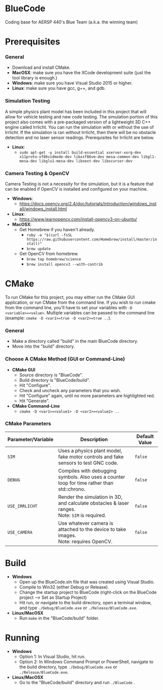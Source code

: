 # BlueCode
Coding base for AERSP 440's Blue Team (a.k.a. the winning team)

# Prerequisites
### General
* Download and install CMake.
* **MacOSX**: make sure you have the XCode development suite (just the tool library is enough.)
* **Windows**: make sure you have Visual Studio 2015 or higher.
* **Linux**: make sure you have gcc, g++, and gdb.

### Simulation Testing
A simple physics plant model has been included in this project that will allow for vehicle testing and new code testing. The simulation portion of this project also comes with a pre-packaged version of a lightweight 3D C++ engine called Irrlicht. You can run the simulation with or without the use of Irrlicht. If the simulation is ran without Irrlicht, then there will be no obstacle detection and no laser sensor readings. Prerequisites for Irrlicht are below.
* **Linux**:
  * `sudo apt-get -y install build-essential xserver-xorg-dev x11proto-xf86vidmode-dev libxxf86vm-dev mesa-common-dev libgl1-mesa-dev libglu1-mesa-dev libxext-dev libxcursor-dev`
  
### Camera Testing & OpenCV
Camera Testing is not a necessity for the simulation, but it is a feature that can be enabled if OpenCV is installed and configured on your machine.
* **Windows**:
  * https://docs.opencv.org/2.4/doc/tutorials/introduction/windows_install/windows_install.html
* **Linux**:
  * https://www.learnopencv.com/install-opencv3-on-ubuntu/
* **MacOSX**:
  * Get Homebrew if you haven't already.
    * `ruby -e "$(curl -fsSL https://raw.githubusercontent.com/Homebrew/install/master/install)"`
    * `brew update`
  * Get OpenCV from homebrew.
    * `brew tap homebrew/science`
    * `brew install opencv3 --with-contrib`

# CMake
To run CMake for this project, you may either run the CMake GUI application, or run CMake from the command line. If you wish to run cmake from the command line, you'll have to set your variables with `-D <variable>=<value>`. Multiple variables can be passed to the command line (example: `cmake -D <var1>=true -D <var2>=true ..`).

### General
* Make a directory called "build" in the main BlueCode directory.
* Move into the "build" directory.

### Choose A CMake Method (GUI or Command-Line)
* **CMake GUI**
  * Source directory is "BlueCode".
  * Build directory is "BlueCode/build".
  * Hit "Configure".
  * Check and uncheck any parameters that you wish.
  * Hit "Configure" again, until no more parameters are highlighted red.
  * Hit "Generate".
* **CMake Command-Line**
  * `cmake -D <var1>=<value1> -D <var2>=<value2> ..`

### CMake Parameters
| Parameter/Variable | Description | Default Value |
| --- | --- | --- |
| `SIM` | Uses a physics plant model, fake motor controls and fake sensors to test GNC code. | `false` |
| `DEBUG` | Compiles with debugging symbols. Also uses a counter loop for time rather than std::chrono. | `false` |
| `USE_IRRLICHT` | Render the simulation in 3D, and calculate obstacles & laser ranges. <br> Note: `SIM` is required. | `false` |
| `USE_CAMERA` | Use whatever camera is attached to the device to take images. <br> Note: requires OpenCV. | `false` |

# Build
* **Windows**
  * Open up the BlueCode.sln file that was created using Visual Studio.
  * Compile to Win32 (either Debug or Release).
  * Change the startup project to BlueCode (right-click on the BlueCode project --> Set as Startup Project)
  * Hit run, or navigate to the build directory, open a terminal window, and type `./Debug/BlueCode.exe` or `./Release/BlueCode.exe`.
* **Linux/MacOSX**
  * Run `make` in the "BlueCode/build" folder.

# Running
* **Windows**
  * Option 1: In Visual Studio, hit run.
  * Option 2: In Windows Command Prompt or PowerShell, navigate to the build directory, type `./Debug/BlueCode.exe` or `./Release/BlueCode.exe`.
* **Linux/MacOSX**
  * Go to the "BlueCode/build" directory and run `./BlueCode` .
